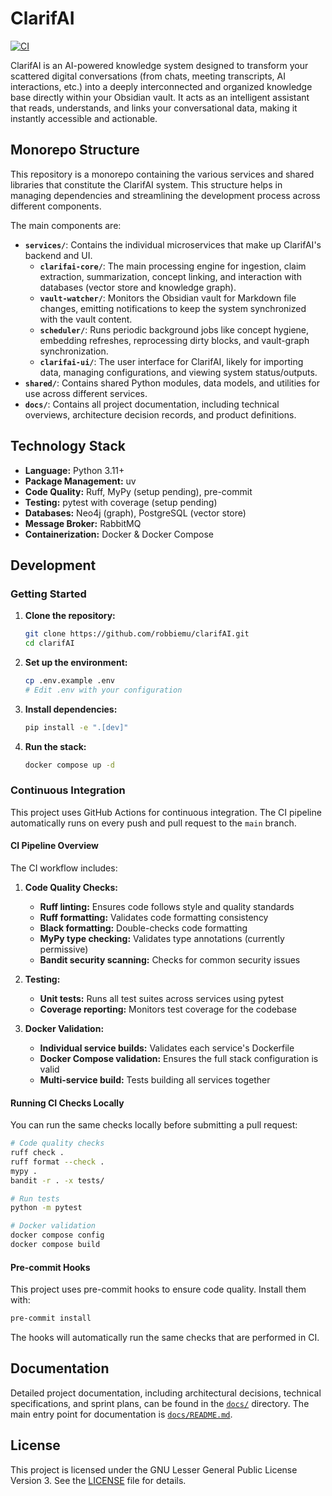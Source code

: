 # ClarifAI

[![CI](https://github.com/robbiemu/clarifAI/workflows/CI/badge.svg)](https://github.com/robbiemu/clarifAI/actions/workflows/ci.yml)

ClarifAI is an AI-powered knowledge system designed to transform your scattered digital conversations (from chats, meeting transcripts, AI interactions, etc.) into a deeply interconnected and organized knowledge base directly within your Obsidian vault. It acts as an intelligent assistant that reads, understands, and links your conversational data, making it instantly accessible and actionable.

## Monorepo Structure

This repository is a monorepo containing the various services and shared libraries that constitute the ClarifAI system. This structure helps in managing dependencies and streamlining the development process across different components.

The main components are:

*   **`services/`**: Contains the individual microservices that make up ClarifAI's backend and UI.
    *   **`clarifai-core/`**: The main processing engine for ingestion, claim extraction, summarization, concept linking, and interaction with databases (vector store and knowledge graph).
    *   **`vault-watcher/`**: Monitors the Obsidian vault for Markdown file changes, emitting notifications to keep the system synchronized with the vault content.
    *   **`scheduler/`**: Runs periodic background jobs like concept hygiene, embedding refreshes, reprocessing dirty blocks, and vault-graph synchronization.
    *   **`clarifai-ui/`**: The user interface for ClarifAI, likely for importing data, managing configurations, and viewing system status/outputs.
*   **`shared/`**: Contains shared Python modules, data models, and utilities for use across different services.
*   **`docs/`**: Contains all project documentation, including technical overviews, architecture decision records, and product definitions.

## Technology Stack

*   **Language:** Python 3.11+
*   **Package Management:** uv
*   **Code Quality:** Ruff, MyPy (setup pending), pre-commit
*   **Testing:** pytest with coverage (setup pending)
*   **Databases:** Neo4j (graph), PostgreSQL (vector store)
*   **Message Broker:** RabbitMQ
*   **Containerization:** Docker & Docker Compose

## Development

### Getting Started

1. **Clone the repository:**
   ```bash
   git clone https://github.com/robbiemu/clarifAI.git
   cd clarifAI
   ```

2. **Set up the environment:**
   ```bash
   cp .env.example .env
   # Edit .env with your configuration
   ```

3. **Install dependencies:**
   ```bash
   pip install -e ".[dev]"
   ```

4. **Run the stack:**
   ```bash
   docker compose up -d
   ```

### Continuous Integration

This project uses GitHub Actions for continuous integration. The CI pipeline automatically runs on every push and pull request to the `main` branch.

#### CI Pipeline Overview

The CI workflow includes:

1. **Code Quality Checks:**
   - **Ruff linting:** Ensures code follows style and quality standards
   - **Ruff formatting:** Validates code formatting consistency
   - **Black formatting:** Double-checks code formatting
   - **MyPy type checking:** Validates type annotations (currently permissive)
   - **Bandit security scanning:** Checks for common security issues

2. **Testing:**
   - **Unit tests:** Runs all test suites across services using pytest
   - **Coverage reporting:** Monitors test coverage for the codebase

3. **Docker Validation:**
   - **Individual service builds:** Validates each service's Dockerfile
   - **Docker Compose validation:** Ensures the full stack configuration is valid
   - **Multi-service build:** Tests building all services together

#### Running CI Checks Locally

You can run the same checks locally before submitting a pull request:

```bash
# Code quality checks
ruff check .
ruff format --check .
mypy .
bandit -r . -x tests/

# Run tests
python -m pytest

# Docker validation
docker compose config
docker compose build
```

#### Pre-commit Hooks

This project uses pre-commit hooks to ensure code quality. Install them with:

```bash
pre-commit install
```

The hooks will automatically run the same checks that are performed in CI.

## Documentation

Detailed project documentation, including architectural decisions, technical specifications, and sprint plans, can be found in the [`docs/`](./docs/) directory. The main entry point for documentation is [`docs/README.md`](./docs/README.md).

## License

This project is licensed under the GNU Lesser General Public License Version 3. See the [LICENSE](LICENSE) file for details.
